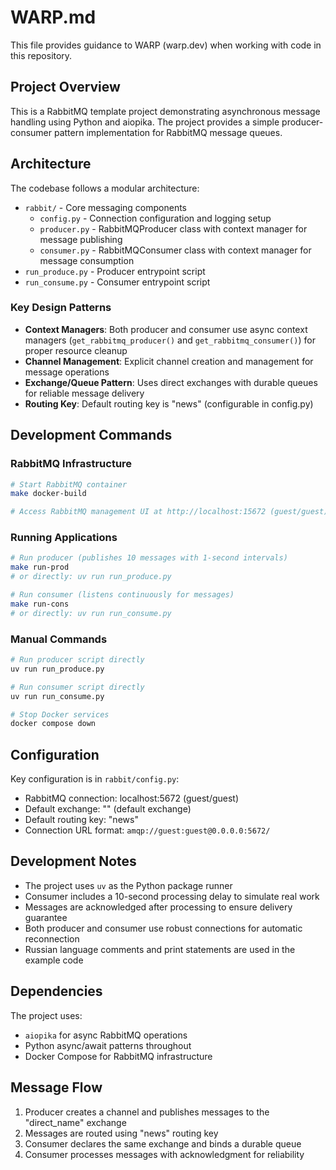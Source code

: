 # WARP.md

This file provides guidance to WARP (warp.dev) when working with code in this repository.

## Project Overview

This is a RabbitMQ template project demonstrating asynchronous message handling using Python and aiopika. The project provides a simple producer-consumer pattern implementation for RabbitMQ message queues.

## Architecture

The codebase follows a modular architecture:

- `rabbit/` - Core messaging components
  - `config.py` - Connection configuration and logging setup
  - `producer.py` - RabbitMQProducer class with context manager for message publishing
  - `consumer.py` - RabbitMQConsumer class with context manager for message consumption
- `run_produce.py` - Producer entrypoint script
- `run_consume.py` - Consumer entrypoint script

### Key Design Patterns

- **Context Managers**: Both producer and consumer use async context managers (`get_rabbitmq_producer()` and `get_rabbitmq_consumer()`) for proper resource cleanup
- **Channel Management**: Explicit channel creation and management for message operations
- **Exchange/Queue Pattern**: Uses direct exchanges with durable queues for reliable message delivery
- **Routing Key**: Default routing key is "news" (configurable in config.py)

## Development Commands

### RabbitMQ Infrastructure
```bash
# Start RabbitMQ container
make docker-build

# Access RabbitMQ management UI at http://localhost:15672 (guest/guest)
```

### Running Applications
```bash
# Run producer (publishes 10 messages with 1-second intervals)
make run-prod
# or directly: uv run run_produce.py

# Run consumer (listens continuously for messages)
make run-cons
# or directly: uv run run_consume.py
```

### Manual Commands
```bash
# Run producer script directly
uv run run_produce.py

# Run consumer script directly  
uv run run_consume.py

# Stop Docker services
docker compose down
```

## Configuration

Key configuration is in `rabbit/config.py`:
- RabbitMQ connection: localhost:5672 (guest/guest)
- Default exchange: "" (default exchange)
- Default routing key: "news"
- Connection URL format: `amqp://guest:guest@0.0.0.0:5672/`

## Development Notes

- The project uses `uv` as the Python package runner
- Consumer includes a 10-second processing delay to simulate real work
- Messages are acknowledged after processing to ensure delivery guarantee
- Both producer and consumer use robust connections for automatic reconnection
- Russian language comments and print statements are used in the example code

## Dependencies

The project uses:
- `aiopika` for async RabbitMQ operations
- Python async/await patterns throughout
- Docker Compose for RabbitMQ infrastructure

## Message Flow

1. Producer creates a channel and publishes messages to the "direct_name" exchange
2. Messages are routed using "news" routing key
3. Consumer declares the same exchange and binds a durable queue
4. Consumer processes messages with acknowledgment for reliability
